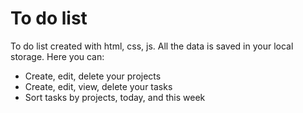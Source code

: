 # To do list
To do list created with html, css, js.
All the data is saved in your local storage.
Here you can:
- Create, edit, delete your projects
- Create, edit, view, delete your tasks
- Sort tasks by projects, today, and this week
